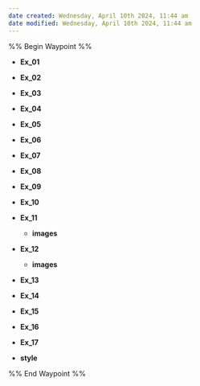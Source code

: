 ```yaml
---
date created: Wednesday, April 10th 2024, 11:44 am
date modified: Wednesday, April 10th 2024, 11:44 am
---
```

%% Begin Waypoint %%
- **Ex_01**

- **Ex_02**

- **Ex_03**

- **Ex_04**

- **Ex_05**

- **Ex_06**

- **Ex_07**

- **Ex_08**

- **Ex_09**

- **Ex_10**

- **Ex_11**
	- **images**

- **Ex_12**
	- **images**

- **Ex_13**

- **Ex_14**

- **Ex_15**

- **Ex_16**

- **Ex_17**

- **style**


%% End Waypoint %%